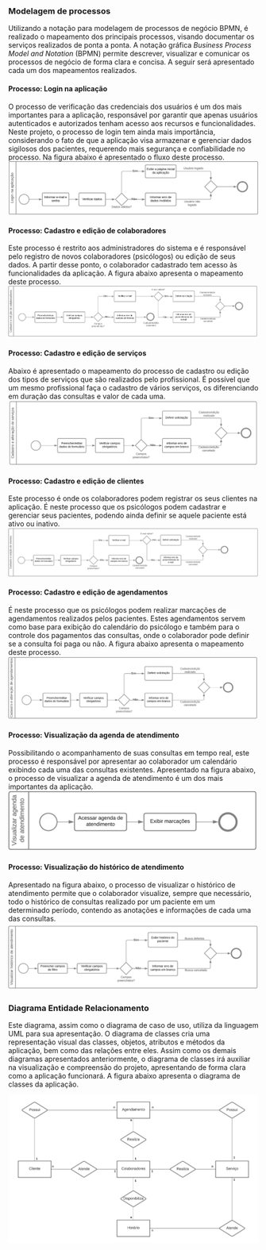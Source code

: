 ### **Modelagem de processos**
Utilizando a notação para modelagem de processos de negócio BPMN, é realizado o mapeamento dos principais processos, visando documentar os serviços realizados de ponta a ponta. A notação gráfica *Business Process Model and Notation* (BPMN) permite descrever, visualizar e comunicar os processos de negócio de forma clara e concisa. A seguir será apresentado cada um dos mapeamentos realizados.

#### **Processo: Login na aplicação**
O processo de verificação das credenciais dos usuários é um dos mais importantes para a aplicação, responsável por garantir que apenas usuários autenticados e autorizados tenham acesso aos recursos e funcionalidades. Neste projeto, o processo de login tem ainda mais importância, considerando o fato de que a aplicação visa armazenar e gerenciar dados sigilosos dos pacientes, requerendo mais segurança e confiabilidade no processo. Na figura abaixo é apresentado o fluxo deste processo.
![](login.png)

#### **Processo: Cadastro e edição de colaboradores**
Este processo é restrito aos administradores do sistema e é responsável pelo registro de novos colaboradores (psicólogos) ou edição de seus dados. A partir desse ponto, o colaborador cadastrado tem acesso às funcionalidades da aplicação. A figura abaixo apresenta o mapeamento deste processo.
![](caolaboradores.png)

#### **Processo: Cadastro e edição de serviços**
Abaixo é apresentado o mapeamento do processo de cadastro ou edição dos tipos de serviços que são realizados pelo profissional. É possível que um mesmo profissional faça o cadastro de vários serviços, os diferenciando em duração das consultas e valor de cada uma.
![](servicos.png)

#### **Processo: Cadastro e edição de clientes**
Este processo é onde os colaboradores podem registrar os seus clientes na aplicação. É neste processo que os psicólogos podem cadastrar e gerenciar seus pacientes, podendo ainda definir se aquele paciente está ativo ou inativo.
![](cadastroedicaoclientes.png)

#### **Processo: Cadastro e edição de agendamentos**
É neste processo que os psicólogos podem realizar marcações de agendamentos realizados pelos pacientes. Estes agendamentos servem como base para exibição do calendário do psicólogo e também para o controle dos pagamentos das consultas, onde o colaborador pode definir se a consulta foi paga ou não. A figura abaixo apresenta o mapeamento deste processo.
![](agendamentos.png)

#### **Processo: Visualização da agenda de atendimento**
Possibilitando o acompanhamento de suas consultas em tempo real, este processo é responsável por apresentar ao colaborador um calendário exibindo cada uma das consultas existentes. Apresentado na figura abaixo, o processo de visualizar a agenda de atendimento é um dos mais importantes da aplicação.
![](agenda.png)

#### **Processo: Visualização do histórico de atendimento**
Apresentado na figura abaixo, o processo de visualizar o histórico de atendimento permite que o colaborador visualize, sempre que necessário, todo o histórico de consultas realizado por um paciente em um determinado período, contendo as anotações e informações de cada uma das consultas.
![](historico.png)


### **Diagrama Entidade Relacionamento** ### 
Este diagrama, assim como o diagrama de caso de uso, utiliza da linguagem UML para sua apresentação. O diagrama de classes cria uma representação visual das classes, objetos, atributos e métodos da aplicação, bem como das relações entre eles. Assim como os demais diagramas apresentados anteriormente, o diagrama de classes irá auxiliar na visualização e compreensão do projeto, apresentando de forma clara como a aplicação funcionará. A figura abaixo apresenta o diagrama de classes da aplicação.

![](DiagramaEntidadeRelacionamento.jpeg)
